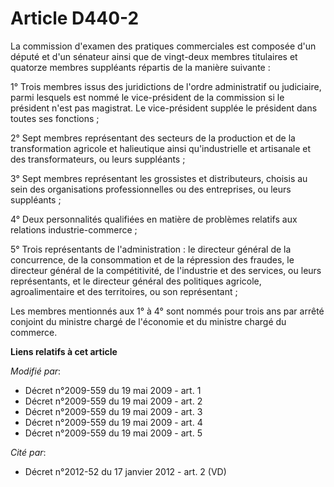 # Article D440-2

La commission d'examen des pratiques commerciales est composée d'un député et d'un sénateur ainsi que de vingt-deux membres
titulaires et quatorze membres suppléants répartis de la manière suivante : 

1° Trois membres issus des juridictions de l'ordre administratif ou judiciaire, parmi lesquels est nommé le vice-président de
la commission si le président n'est pas magistrat. Le vice-président supplée le président dans toutes ses fonctions ; 

2° Sept membres représentant des secteurs de la production et de la transformation agricole et halieutique ainsi
qu'industrielle et artisanale et des transformateurs, ou leurs suppléants ;

3° Sept membres représentant les grossistes et distributeurs, choisis au sein des organisations professionnelles ou des
entreprises, ou leurs suppléants ;

4° Deux personnalités qualifiées en matière de problèmes relatifs aux relations industrie-commerce ;

5° Trois représentants de l'administration : le directeur général de la concurrence, de la consommation et de la répression
des fraudes, le directeur général de la compétitivité, de l'industrie et des services, ou leurs représentants, et le
directeur général des politiques agricole, agroalimentaire et des territoires, ou son représentant ;

Les membres mentionnés aux 1° à 4° sont nommés pour trois ans par arrêté conjoint du ministre chargé de l'économie et du
ministre chargé du commerce.

**Liens relatifs à cet article**

_Modifié par_:

  - Décret n°2009-559 du 19 mai 2009 - art. 1
  - Décret n°2009-559 du 19 mai 2009 - art. 2
  - Décret n°2009-559 du 19 mai 2009 - art. 3
  - Décret n°2009-559 du 19 mai 2009 - art. 4
  - Décret n°2009-559 du 19 mai 2009 - art. 5

_Cité par_:

  - Décret n°2012-52 du 17 janvier 2012 - art. 2 (VD)
